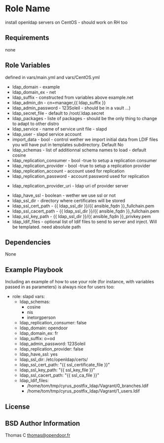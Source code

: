 Role Name
=========

install openldap servers on CentOS - should work on RH too

Requirements
------------

none

Role Variables
--------------
defined in vars/main.yml and vars/CentOS.yml

  * ldap_domain      - example
  * ldap_domain_ex   - net 
  * ldap_suffix      - constructed from variables above example.net
  * ldap_admin_dn    - cn=manager,{{ ldap_suffix }}
  * ldap_admin_password - 123Soleil - should be in a vault ...)
  * ldap_secret_file - default to /root/.ldap.secret
  * ldap_packages    - liste of packages - should be the only thing to change to
    adapt to other distro
  * ldap_service     - name of service unit file - slapd
  * ldap_user        - slapd service account
  * import_data      - bool - control wether we import initial data from LDIF files you will have put in templates subdirectory. Default No
  * ldap_schemas     - list of additionnal schema names to load - default cosine
  * ldap_replication_consumer - bool -true to setup a replication consumer
  * ldap_replication_provider - bool -true to setup a replication provider
  * ldap_replication_account - account used for replication
  * ldap_replication_password - account password  used for replication
  - ldap_replication_provider_uri - ldap uri of provider server
  * ldap_have_ssl    - boolean - wether we use ssl or not
  * ldap_ssl_dir     - directory where certificates will be stored
  * ldap_ssl_cert_path - {{ ldap_ssl_dir }}/{{ ansible_fqdn }}_fullchain.pem
  * ldap_ssl_cacert_path - {{ ldap_ssl_dir }}/{{ ansible_fqdn }}_fullchain.pem
  * ldap_ssl_key_path - {{ ldap_ssl_dir }}/{{ ansible_fqdn }}_privkey.pem
  * ldap_ldif_files - optional list of ldif files to send to server and inject.
    Will be templated. need absolute path


Dependencies
------------

None

Example Playbook
----------------

Including an example of how to use your role (for instance, with variables passed in as parameters) is always nice for users too:

  - role: slapd
    vars:
    - ldap_schemas:
      - cosine
      - nis
      - inetorgperson
    - ldap_replication_consumer: false
    - ldap_domain: opendoor
    - ldap_domain_ex: fr
    - ldap_suffix: o=od
    - ldap_admin_password: 123Soleil
    - ldap_replication_provider: false
    - ldap_have_ssl: yes
    - ldap_ssl_dir: /etc/openldap/certs/
    - ldap_ssl_cert_path: "{{ ssl_certificate_file }}"
    - ldap_ssl_key_path: "{{ ssl_key_file }}"
    - ldap_ssl_cacert_path: "{{ ssl_ca_file }}"
    - ldap_ldif_files:
      - /home/tom/tmp/cyrus_postfix_ldap/Vagrant/0_branches.ldif
      - /home/tom/tmp/cyrus_postfix_ldap/Vagrant/1_users.ldif

License
-------

BSD
Author Information
------------------

Thomas C <thomas@opendoor.fr>
